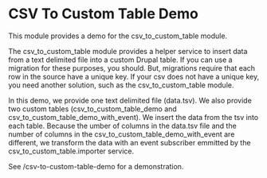 # CSV To Custom Table Demo

This module provides a demo for the csv_to_custom_table module.

The csv_to_custom_table module provides a helper service to insert data from a text delimited file into a custom Drupal
table. If you can use a migration for these purposes, you should. But, migrations require that each row in the source
have a unique key. If your csv does not have a unique key, you need another solution, such as the csv_to_custom_table
module.

In this demo, we provide one text delimited file (data.tsv). We also provide two custom tables (csv_to_custom_table_demo
and csv_to_custom_table_demo_with_event). We insert the data from the tsv into each table. Because the umber of columns
in the data.tsv file and the number of columns in the csv_to_custom_table_demo_with_event are different, we transform
the data with an event subscriber emmitted by the csv_to_custom_table.importer service.

See /csv-to-custom-table-demo for a demonstration.
